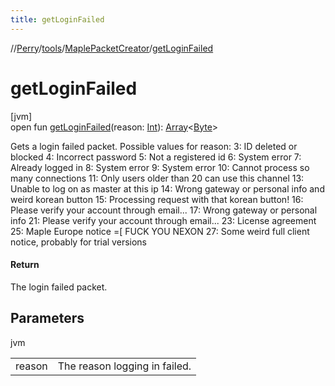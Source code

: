 ```yaml
---
title: getLoginFailed
---
```

//[Perry](../../../index.html)/[tools](../index.html)/[MaplePacketCreator](index.html)/[getLoginFailed](get-login-failed.html)



# getLoginFailed



[jvm]\
open fun [getLoginFailed](get-login-failed.html)(reason: [Int](https://kotlinlang.org/api/latest/jvm/stdlib/kotlin/-int/index.html)): [Array](https://kotlinlang.org/api/latest/jvm/stdlib/kotlin/-array/index.html)<[Byte](https://kotlinlang.org/api/latest/jvm/stdlib/kotlin/-byte/index.html)>



Gets a login failed packet. Possible values for reason: 3: ID deleted or blocked 4: Incorrect password 5: Not a registered id 6: System error 7: Already logged in 8: System error 9: System error 10: Cannot process so many connections 11: Only users older than 20 can use this channel 13: Unable to log on as master at this ip 14: Wrong gateway or personal info and weird korean button 15: Processing request with that korean button! 16: Please verify your account through email... 17: Wrong gateway or personal info 21: Please verify your account through email... 23: License agreement 25: Maple Europe notice =[ FUCK YOU NEXON 27: Some weird full client notice, probably for trial versions



#### Return



The login failed packet.



## Parameters


jvm

| | |
|---|---|
| reason | The reason logging in failed. |




